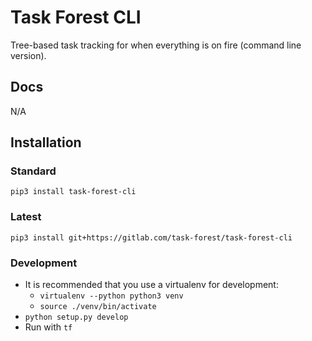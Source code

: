 # Task Forest CLI
Tree-based task tracking for when everything is on fire (command line version).

## Docs
N/A

## Installation
### Standard
`pip3 install task-forest-cli`

### Latest
`pip3 install git+https://gitlab.com/task-forest/task-forest-cli`

### Development
* It is recommended that you use a virtualenv for development:
    * `virtualenv --python python3 venv`
    * `source ./venv/bin/activate`
* `python setup.py develop`
* Run with `tf`
